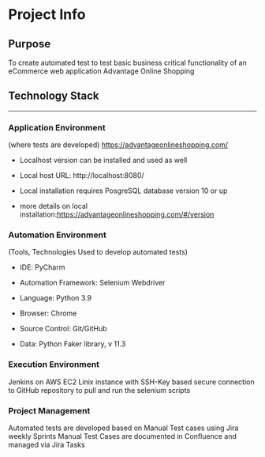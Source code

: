 # Project Info
## Purpose
 To create automated test to test basic business critical functionality of an eCommerce web application Advantage Online Shopping 

## Technology Stack
-----------------------------------------
### Application Environment

(where tests are developed) https://advantageonlineshopping.com/

- Localhost version can be installed and used as well

- Local host URL: http://localhost:8080/

- Local installation requires PosgreSQL database version 10 or up

- more details on local installation:https://advantageonlineshopping.com/#/version

### Automation Environment

(Tools, Technologies Used to develop automated tests)

- IDE: PyCharm

- Automation Framework: Selenium Webdriver

- Language: Python 3.9

- Browser: Chrome

- Source Control: Git/GitHub

- Data: Python Faker library, v 11.3

### Execution Environment

Jenkins on AWS EC2 Linix instance with SSH-Key based secure connection to GitHub repository to pull and run the selenium scripts

### Project Management

Automated tests are developed based on Manual Test cases using Jira weekly Sprints
Manual Test Cases are documented in Confluence and managed via Jira Tasks


